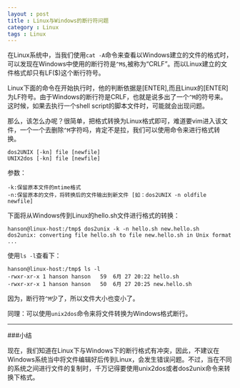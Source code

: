 ```yaml
---
layout : post
title : Linux与Windows的断行符问题
category : Linux
tags : Linux
---
```


在Linux系统中，当我们使用`cat -A`命令来查看以Windows建立的文件的格式时，可以发现在Windows中使用的断行符是`^M$`,被称为“CRLF”。而以Linux建立的文件格式却只有LF($)这个断行符号。

Linux下面的命令在开始执行时，他的判断依据是[ENTER],而且Linux的[ENTER]为LF符号。由于Windows的断行符是CRLF，也就是说多出了一个`^M`的符号来。这时候，如果去执行一个shell script的脚本文件时，可能就会出现问题。

<!--more-->

那么，该怎么办呢？很简单，把格式转换为Linux格式即可，难道要vim进入该文件，一个一个去删除`^M`字符吗，肯定不是拉，我们可以使用命令来进行格式转换。

    dos2UNIX [-kn] file [newfile]
    UNIX2dos [-kn] file [newfile]

参数：
	
	-k:保留原本文件的mtime格式
	-n:保留原本的文件，将转换后的文件输出到新文件 [如：dos2UNIX -n oldfile newfile]

下面将从Windows传到Linux的hello.sh文件进行格式的转换：

    hanson@linux-host:/tmp$ dos2unix -k -n hello.sh new.hello.sh
    dos2unix: converting file hello.sh to file new.hello.sh in Unix format ...

使用`ls -l`查看下：

    hanson@linux-host:/tmp$ ls -l
    -rwxr-xr-x 1 hanson hanson   59  6月 27 20:22 hello.sh
    -rwxr-xr-x 1 hanson hanson   50  6月 27 20:25 new.hello.sh

因为，断行符`^M`少了，所以文件大小也变小了。

同理：可以使用`unix2dos`命令来将文件转换为Windows格式断行。

---

###小结

现在，我们知道在Linux下与Windows下的断行格式有冲突，因此，不建议在Windows系统当中将文件编辑好后传到Linux，会发生错误问题。不过，当在不同的系统之间进行文件的复制时，千万记得要使用unix2dos或者dos2unix命令来转换下格式。
	
